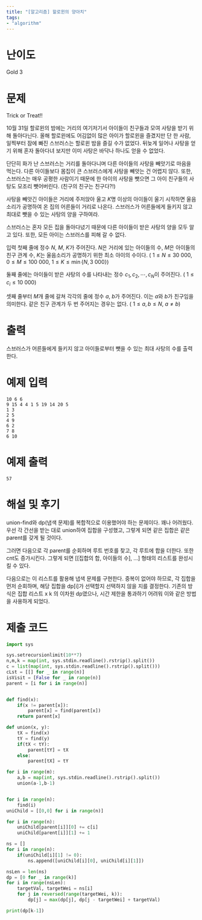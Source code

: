 ```yaml
---
title: "[알고리즘] 할로윈의 양아치"
tags:
- "algorithm"
---
```


# 난이도
Gold 3

# 문제
Trick or Treat!!

10월 31일 할로윈의 밤에는 거리의 여기저기서 아이들이 친구들과 모여 사탕을 받기 위해 돌아다닌다. 올해 할로윈에도 어김없이 많은 아이가 할로윈을 즐겼지만 단 한 사람, 일찍부터 잠에 빠진 스브러스는 할로윈 밤을 즐길 수가 없었다. 뒤늦게 일어나 사탕을 얻기 위해 혼자 돌아다녀 보지만 이미 사탕은 바닥나 하나도 얻을 수 없었다.

단단히 화가 난 스브러스는 거리를 돌아다니며 다른 아이들의 사탕을 빼앗기로 마음을 먹는다. 다른 아이들보다 몸집이 큰 스브러스에게 사탕을 빼앗는 건 어렵지 않다. 또한, 스브러스는 매우 공평한 사람이기 때문에 한 아이의 사탕을 뺏으면 그 아이 친구들의 사탕도 모조리 뺏어버린다. (친구의 친구는 친구다?!)

사탕을 빼앗긴 아이들은 거리에 주저앉아 울고 
$K$명 이상의 아이들이 울기 시작하면 울음소리가 공명하여 온 집의 어른들이 거리로 나온다. 스브러스가 어른들에게 들키지 않고 최대로 뺏을 수 있는 사탕의 양을 구하여라.

스브러스는 혼자 모든 집을 돌아다녔기 때문에 다른 아이들이 받은 사탕의 양을 모두 알고 있다. 또한, 모든 아이는 스브러스를 피해 갈 수 없다.

입력
첫째 줄에 정수 
$N$, 
$M$, 
$K$가 주어진다. 
$N$은 거리에 있는 아이들의 수, 
$M$은 아이들의 친구 관계 수, 
$K$는 울음소리가 공명하기 위한 최소 아이의 수이다. (
$1 \leq N \leq 30\ 000$, 
$0 \leq M \leq 100\ 000$, 
$1 \leq K \leq \min\left\{N, 3\ 000\right\}$)

둘째 줄에는 아이들이 받은 사탕의 수를 나타내는 정수 
$c_1, c_2, \cdots, c_N$이 주어진다. (
$1 \leq c_i \leq 10\ 000$)

셋째 줄부터 
$M$개 줄에 갈쳐 각각의 줄에 정수 
$a$, 
$b$가 주어진다. 이는 
$a$와 
$b$가 친구임을 의미한다. 같은 친구 관계가 두 번 주어지는 경우는 없다. (
$1 \leq a, b \leq N$, 
$a \neq b$)

# 출력
스브러스가 어른들에게 들키지 않고 아이들로부터 뺏을 수 있는 최대 사탕의 수를 출력한다.

# 예제 입력
```
10 6 6
9 15 4 4 1 5 19 14 20 5
1 3
2 5
4 9
6 2
7 8
6 10
```

# 예제 출력
```
57
```
# 해설 및 후기
union-find와 dp(냅색 문제)를 복합적으로 이용했어야 하는 문제이다. 꽤나 어려웠다.
우선 각 간선을 받는 대로 union하여 집합을 구성했고, 그렇게 되면 같은 집합은 같은 parent를 갖게 될 것이다.

그러면 다음으로 각 parent를 순회하며 루트 번호를 찾고, 각 루트에 합을 더한다. 또한 cnt도 증가시킨다. 그렇게 되면 [[집합의 합, 아이들의 수], ...] 형태의 리스트를 완성시킬 수 있다.

다음으로는 이 리스트를 활용해 냅색 문제를 구현한다. 중복이 없어야 하므로, 각 집합을 먼저 순회하며, 해당 집합을 dp[i]가 선택할지 선택하지 않을 지를 결정한다. 기존의 방식은 집합 리스트 x k 의 이차원 dp였으나, 시간 제한을 통과하기 어려워 이와 같은 방법을 사용하게 되었다.

# 제출 코드
```py
import sys

sys.setrecursionlimit(10**7)
n,m,k = map(int, sys.stdin.readline().rstrip().split())
c = list(map(int, sys.stdin.readline().rstrip().split()))
cLst = [[] for _ in range(n)]
isVisit = [False for _ in range(n)]
parent = [i for i in range(n)]


def find(x):
    if(x != parent[x]):
        parent[x] = find(parent[x])
    return parent[x]

def union(x, y):
    tX = find(x)
    tY = find(y)
    if(tX < tY):
        parent[tY] = tX
    else:
        parent[tX] = tY

for i in range(m):
    a,b = map(int, sys.stdin.readline().rstrip().split())
    union(a-1,b-1)


for i in range(n):
    find(i)
uniChild = [[0,0] for i in range(n)]

for i in range(n):
    uniChild[parent[i]][0] += c[i]
    uniChild[parent[i]][1] += 1

ns = []
for i in range(n):
    if(uniChild[i][1] != 0):
        ns.append([uniChild[i][0], uniChild[i][1]])

nsLen = len(ns)
dp = [0 for _ in range(k)] 
for i in range(nsLen):
    targetVal, targetWei = ns[i]
    for j in reversed(range(targetWei, k)):
        dp[j] = max(dp[j], dp[j - targetWei] + targetVal)

print(dp[k-1])
```
